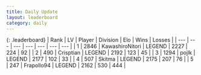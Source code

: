 ```yaml
---
title: Daily Update
layout: leaderboard
category: daily
---
```


{: .leaderboard}
| Rank | LV | Player | Division | Elo | Wins | Losses |
| --- | --- | --- | --- | --- | --- | --- |
| <span data-change="0">1</span> | 2846 | <span title="ID: 164871">KawashiroNitori</span> | LEGEND | <span data-change="-6">2227</span> | <span data-change="7">224</span> | <span data-change="3">92</span> |
| <span data-change="0">2</span> | 490 | <span title="ID: 665674">Crisptian</span> | LEGEND | <span data-change="-19">2192</span> | <span data-change="4">123</span> | <span data-change="3">45</span> |
| <span data-change="2">3</span> | 1294 | <span title="ID: 4783">pojlk</span> | LEGEND | <span data-change="33">2177</span> | <span data-change="7">102</span> | <span data-change="1">33</span> |
| <span data-change="-1">4</span> | 507 | <span title="ID: 402846">Skitma</span> | LEGEND | <span data-change="-8">2175</span> | <span data-change="30">207</span> | <span data-change="12">76</span> |
| <span data-change="2">5</span> | 247 | <span title="ID: 712150">Frapollo94</span> | LEGEND | <span data-change="32">2162</span> | <span data-change="16">530</span> | <span data-change="5">444</span> |